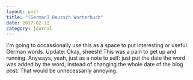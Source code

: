 ```yaml
---
layout: post
title: "[German] Deutsch Worterbuch"
date: 2017-02-12
category: journal
---
```


<link rel="stylesheet" type="text/css"  href="/keiths-site/css/main.css">

I'm going to occassionally use this as a space to put interesting or useful German words. Update: Okay, sheesh! This was a pain to get up and running. Anyways, yeah, just as a note to self: just put the date the word was added by the word, instead of changing the whole date of the blog post. That would be unnecessarily annoying.